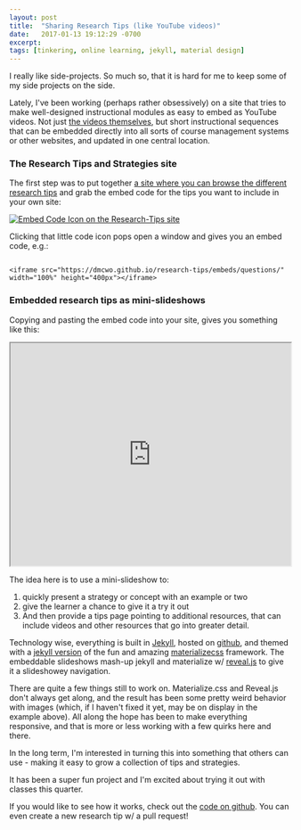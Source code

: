 ```yaml
---
layout: post
title:  "Sharing Research Tips (like YouTube videos)"
date:   2017-01-13 19:12:29 -0700
excerpt: 
tags: [tinkering, online learning, jekyll, material design]
---
```

I really like side-projects. So much so, that it is hard for me to keep some of my side projects on the side.

Lately, I've been working (perhaps rather obsessively) on a site that tries to make well-designed instructional modules as easy to embed as YouTube videos. Not just [the videos themselves](https://www.youtube.com/playlist?list=PLV8eqWoGXke5D5bmwscUhow1RJKWZmMRZ), but short instructional sequences that can be embedded directly into all sorts of course management systems or other websites, and updated in one central location.

### The Research Tips and Strategies site

The first step was to put together [a site where you can browse the different research tips](https://dmcwo.github.io/research-tips/) and grab the embed code for the tips you want to include in your own site:

[![Embed Code Icon on the Research-Tips site](https://www.evernote.com/l/AN9zi5uZhdZPA6_2Zc2Vy41CLqPJDI8VIRIB/image.png)](https://dmcwo.github.io/research-tips/)

Clicking that little <i class="fa fa-code" aria-hidden="true"></i> code icon pops open a window and gives you an embed code, e.g.:

```

<iframe src="https://dmcwo.github.io/research-tips/embeds/questions/" width="100%" height="400px"></iframe>

```

### Embedded research tips as mini-slideshows

Copying and pasting the embed code into your site, gives you something like this:

<iframe src="https://dmcwo.github.io/research-tips/embeds/questions/" width="100%" height="400px"></iframe>

The idea here is to use a mini-slideshow to:

1. quickly present a strategy or concept with an example or two
2. give the learner a chance to give it a try it out
3. And then provide a tips page pointing to additional resources, that can include videos and other resources that go into greater detail.


Technology wise, everything is built in <a href="http://jekyllrb.com">Jekyll</a>, hosted on <a href="github.com/dmcwo/research-tips" target="_blank">github</a>, and themed with a <a href="https://github.com/dmcwo/dr-jekylls-materials">jekyll version</a> of the fun and amazing <a href="http://materializecss.com/" target="_blank">materializecss</a> framework. The embeddable slideshows mash-up jekyll and materialize w/ [reveal.js](http://lab.hakim.se/reveal-js/#/) to give it a slideshowey navigation.

There are quite a few things still to work on. Materialize.css and Reveal.js don't always get along, and the result has been some pretty weird behavior with images (which, if I haven't fixed it yet, may be on display in the example above). All along the hope has been to make everything responsive, and that is more or less working with a few quirks here and there.

In the long term, I'm interested in turning this into something that others can use - making it easy to grow a collection of tips and strategies.

It has been a super fun project and I'm excited about trying it out with classes this quarter.

If you would like to see how it works, check out the [code on github](github.com/dmcwo/research-tips). You can even create a new research tip w/ a pull request!


	

